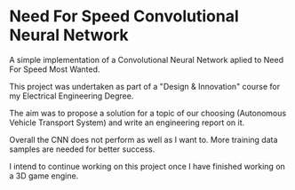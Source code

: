 # Need For Speed Convolutional Neural Network

A simple implementation of a Convolutional Neural Network aplied to Need For Speed Most Wanted. 

This project was undertaken as part of a "Design & Innovation" course for my Electrical Engineering Degree. 

The aim was to propose a solution for a topic of our choosing (Autonomous Vehicle Transport System) and write an engineering report on it. 

Overall the CNN does not perform as well as I want to. More training data samples are needed for better success. 

I intend to continue working on this project once I have finished working on a 3D game engine. 

